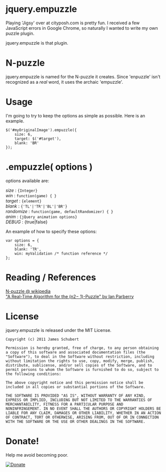 # jquery.empuzzle

Playing 'Jigsy' over at cityposh.com is pretty fun.  I received a few JavaScript errors in Google Chrome, so naturally I wanted to write my own puzzle plugin.

jquery.empuzzle is that plugin.

# N-puzzle

jquery.empuzzle is named for the N-puzzle it creates.  Since 'enpuzzle' isn't recognized as a _real_ word, it uses the archaic 'empuzzle'.  

# Usage

I'm going to try to keep the options as simple as possible.  Here is an example.

	$('#myOriginalImage').empuzzle({
   		size: 6,
   		target: $('#target'), 
   		blank: 'BR'
	});

# .empuzzle( options )

options available are:

*size* : `{Integer}`  
*win* : `function(game) { }`  
*target* : `{element}`  
*blank* : `{'TL'|'TR'|'BL'|'BR'}`  
*randomize* : `function(game, defaultRandomizer) { }`  
*anim* : `{jQuery animation options}`  
*DEBUG* : {true|false}  

An example of how to specify these options:

	var options = { 
        size: 6, 
        blank: 'TR', 
        win: myValidation /* function reference */ 
    };
    
# Reading / References

[N-puzzle @ wikipedia](http://en.wikipedia.org/wiki/N-puzzle)  
["A Real-Time Algorithm for the (n2− 1)-Puzzle" by Ian Parberry](http://larc.unt.edu/ian/pubs/saml.pdf)  


# License

jquery.empuzzle is released under the MIT License.

	Copyright (c) 2011 James Schubert

	Permission is hereby granted, free of charge, to any person obtaining
	a copy of this software and associated documentation files (the
	"Software"), to deal in the Software without restriction, including
	without limitation the rights to use, copy, modify, merge, publish,
	distribute, sublicense, and/or sell copies of the Software, and to
	permit persons to whom the Software is furnished to do so, subject to
	the following conditions:

	The above copyright notice and this permission notice shall be
	included in all copies or substantial portions of the Software.

	THE SOFTWARE IS PROVIDED "AS IS", WITHOUT WARRANTY OF ANY KIND,
	EXPRESS OR IMPLIED, INCLUDING BUT NOT LIMITED TO THE WARRANTIES OF
	MERCHANTABILITY, FITNESS FOR A PARTICULAR PURPOSE AND
	NONINFRINGEMENT. IN NO EVENT SHALL THE AUTHORS OR COPYRIGHT HOLDERS BE
	LIABLE FOR ANY CLAIM, DAMAGES OR OTHER LIABILITY, WHETHER IN AN ACTION
	OF CONTRACT, TORT OR OTHERWISE, ARISING FROM, OUT OF OR IN CONNECTION
	WITH THE SOFTWARE OR THE USE OR OTHER DEALINGS IN THE SOFTWARE.
	
# Donate!

Help me avoid becoming poor.

[![Donate](http://pledgie.com/campaigns/15784.png)](http://pledgie.com/campaigns/15784)

